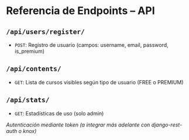 # Referencia de Endpoints – API

## `/api/users/register/`
- `POST`: Registro de usuario (campos: username, email, password, is_premium)

## `/api/contents/`
- `GET`: Lista de cursos visibles según tipo de usuario (FREE o PREMIUM)

## `/api/stats/`
- `GET`: Estadísticas de uso (solo admin)

*Autenticación mediante token (a integrar más adelante con django-rest-auth o knox)*

